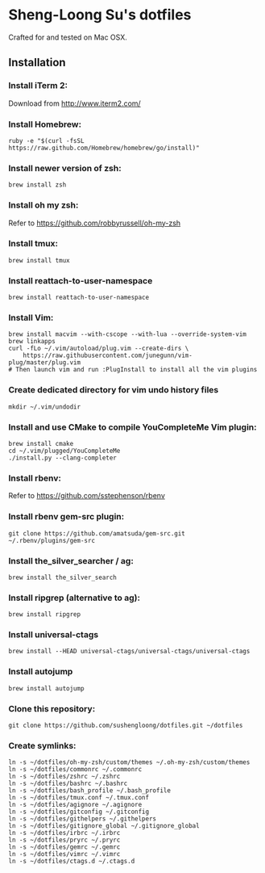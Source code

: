 Sheng-Loong Su's dotfiles
=========================

Crafted for and tested on Mac OSX. 

## Installation

### Install iTerm 2:
Download from http://www.iterm2.com/

### Install Homebrew:
```
ruby -e "$(curl -fsSL https://raw.github.com/Homebrew/homebrew/go/install)"
```

### Install newer version of zsh:
```
brew install zsh
```

### Install oh my zsh:
Refer to https://github.com/robbyrussell/oh-my-zsh

### Install tmux:
```
brew install tmux
```

### Install reattach-to-user-namespace
```
brew install reattach-to-user-namespace
```

### Install Vim:
```
brew install macvim --with-cscope --with-lua --override-system-vim
brew linkapps
curl -fLo ~/.vim/autoload/plug.vim --create-dirs \
    https://raw.githubusercontent.com/junegunn/vim-plug/master/plug.vim
# Then launch vim and run :PlugInstall to install all the vim plugins
```

### Create dedicated directory for vim undo history files
```
mkdir ~/.vim/undodir
```

### Install and use CMake to compile YouCompleteMe Vim plugin:
```
brew install cmake
cd ~/.vim/plugged/YouCompleteMe
./install.py --clang-completer
```

### Install rbenv:
Refer to https://github.com/sstephenson/rbenv

### Install rbenv gem-src plugin:
```
git clone https://github.com/amatsuda/gem-src.git ~/.rbenv/plugins/gem-src
```

### Install the_silver_searcher / ag:
```
brew install the_silver_search
```

### Install ripgrep (alternative to ag):
```
brew install ripgrep
```

### Install universal-ctags
```
brew install --HEAD universal-ctags/universal-ctags/universal-ctags
```

### Install autojump
```
brew install autojump
```

### Clone this repository:
```
git clone https://github.com/sushengloong/dotfiles.git ~/dotfiles
```

### Create symlinks:
```
ln -s ~/dotfiles/oh-my-zsh/custom/themes ~/.oh-my-zsh/custom/themes
ln -s ~/dotfiles/commonrc ~/.commonrc
ln -s ~/dotfiles/zshrc ~/.zshrc
ln -s ~/dotfiles/bashrc ~/.bashrc
ln -s ~/dotfiles/bash_profile ~/.bash_profile
ln -s ~/dotfiles/tmux.conf ~/.tmux.conf
ln -s ~/dotfiles/agignore ~/.agignore
ln -s ~/dotfiles/gitconfig ~/.gitconfig
ln -s ~/dotfiles/githelpers ~/.githelpers
ln -s ~/dotfiles/gitignore_global ~/.gitignore_global
ln -s ~/dotfiles/irbrc ~/.irbrc
ln -s ~/dotfiles/pryrc ~/.pryrc
ln -s ~/dotfiles/gemrc ~/.gemrc
ln -s ~/dotfiles/vimrc ~/.vimrc
ln -s ~/dotfiles/ctags.d ~/.ctags.d
```
